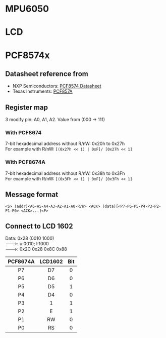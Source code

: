 # MPU6050

# LCD


# PCF8574x
## Datasheet reference from 
- NXP Semiconductors: [PCF8574 Datasheet](https://www.nxp.com/docs/en/data-sheet/PCF8574_PCF8574A.pdf)
- Texas Instruments: [PCF857A](https://www.ti.com/lit/ds/symlink/pcf8574a.pdf)
## Register map
3 modify pin: A0, A1, A2. Value from (000 -> 111)
### With PCF8674
7-bit hexadecimal address without R/nW: 0x20h to 0x27h  
For example with R/nW: ```[(0x27h << 1) | 0xF]/ [0x27h << 1]``` 
### With PCF8674A
7-bit hexadecimal address without R/nW: 0x38h to 0x3Fh  
For example with R/nW: ```[(0x3Fh << 1) | 0xF]/ [0x3Fh << 1]``` 
## Message format
```
<S> (addr)<A6-A5-A4-A3-A2-A1-A0-R/W> <ACK> (data)[<P7-P6-P5-P4-P3-P2-P1-P0> <ACK>...]<P>
```
## Connect to LCD 1602
Data: 0x28 (0010 1000)  
--->: u:0010; l:1000  
--->: 0x2C 0x28 0x8C 0x88


| PCF8674A | LCD1602 |   Bit   |
|:--------:|:-------:|:-------:|
|    P7    |    D7   |    0    |
|    P6    |    D6   |    0    |
|    P5    |    D5   |    1    |
|    P4    |    D4   |    0    |
|    P3    |    1    |    1    |
|    P2    |    E    |    1    |
|    P1    |    RW   |    0    |
|    P0    |    RS   |    0    |


